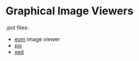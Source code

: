 # Graphical Image Viewers

.pot files:

- [eom](https://github.com/mate-desktop/eom/blob/master/eom.pot) image viewer
- [pix](https://github.com/linuxmint/pix/tree/master/po)
- [xed](https://github.com/linuxmint/xed/blob/master/po/xed.pot)